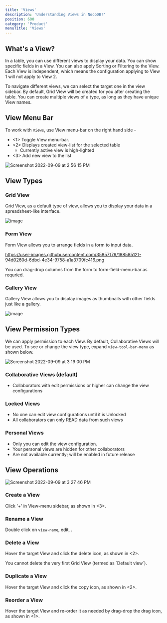 ```yaml
---
title: 'Views'
description: 'Understanding Views in NocoDB!'
position: 600
category: 'Product'
menuTitle: 'Views'
---
```


## What's a View?

In a table, you can use different views to display your data. You can show specific fields in a View. You can also apply Sorting or Filtering to the View. Each View is independent, which means the configuration applying to View 1 will not apply to View 2. 

To navigate different views, we can select the target one in the view sidebar. By default, Grid View will be created for you after creating the table. You can create multiple views of a type, as long as they have unique View names.

## View Menu Bar
To work with `Views`, use View menu-bar on the right hand side - 
- <1> Toggle View menu-bar.
- <2> Displays created view-list for the selected table
  - Currently active view is high-lighted   
- <3> Add new view to the list

![Screenshot 2022-09-09 at 2 56 15 PM](https://user-images.githubusercontent.com/86527202/189321194-303c4a8c-d9a1-4368-962c-c7596763efb6.png)
<!-- ![image](https://user-images.githubusercontent.com/35857179/163340916-d1101709-2051-4d0e-9d86-dd14eced49e9.png) -->

## View Types

### Grid View

Grid View, as a default type of view, allows you to display your data in a spreadsheet-like interface.
  
![image](https://user-images.githubusercontent.com/86527202/189322133-04bddf2b-c885-49ca-aa8e-2a09ac755555.png)
<!-- ![image](https://user-images.githubusercontent.com/35857179/163343433-f6594d6e-5874-45ae-b403-5774247659bb.png) -->

### Form View

Form View allows you to arrange fields in a form to input data.
  
https://user-images.githubusercontent.com/35857179/188585121-94d0260d-6dbd-4e34-9758-a1a3709fc416.png
<!-- ![image](https://user-images.githubusercontent.com/35857179/163355269-73d2a9d4-bafb-47c0-8c0d-d0e66503b47a.png) -->

You can drag-drop columns from the form to form-field-menu-bar as requried.


### Gallery View

Gallery View allows you to display images as thumbnails with other fields just like a gallery.
  
![image](https://user-images.githubusercontent.com/86527202/189322216-f8df0b69-5177-4ebc-be28-c11e3efb41a4.png)
  
  
## View Permission Types

We can apply permission to each View. By default, Collaborative Views will be used. To see or change the view type, expand `view-tool-bar-menu` as shown below. 

![Screenshot 2022-09-09 at 3 19 00 PM](https://user-images.githubusercontent.com/86527202/189323062-5be6bd3f-366a-4be2-8de0-df30fcd1808e.png)
<!-- ![image](https://user-images.githubusercontent.com/35857179/163343598-fd81edea-f160-41ee-8bb2-3ef1eee5348d.png) -->

### Collaborative Views (default)
- Collaborators with edit permissions or higher can change the view configurations
<!-- ![image](https://user-images.githubusercontent.com/35857179/163343959-7e2f43cb-1a1f-4f36-985c-ca91db262f98.png) -->

### Locked Views
- No one can edit view configurations until it is Unlocked
- All collaborators can only READ data from such views

### Personal Views
- Only you can edit the view configuration. 
- Your personal views are hidden for other collaborators
- Are not available currently; will be enabled in future release
<!-- ![image](https://user-images.githubusercontent.com/35857179/163343845-b07f9d3f-5a83-4dfd-8d45-9cc59b3512c3.png) -->


## View Operations
  
![Screenshot 2022-09-09 at 3 27 46 PM](https://user-images.githubusercontent.com/86527202/189325592-302054da-a755-4a92-a322-80aed184ca3b.png)


### Create a View

Click '+' in View-menu sidebar, as shown in <3>.

### Rename a View

Double click on `view-name`, edit, <enter>.

<!-- ![image](https://user-images.githubusercontent.com/35857179/163353802-1da52cec-ae17-4ced-8679-62d7180683ec.png) -->

### Delete a View

Hover the target View and click the delete icon, as shown in <2>.

<alert>
You cannot delete the very first Grid View (termed as `Default view`).
</alert>

<!-- ![image](https://user-images.githubusercontent.com/35857179/163359795-f4420402-b2a6-41d8-b48c-f0dea8b9abbe.png) -->

### Duplicate a View

Hover the target View and click the copy icon, as shown in <2>.

<!-- ![image](https://user-images.githubusercontent.com/35857179/163353865-7275499e-c685-44f4-906c-ba08f0ee419e.png) -->

### Reorder a View

Hover the target View and re-order it as needed by drag-drop the drag icon, as shown in <1>.

<!-- ![image](https://user-images.githubusercontent.com/35857179/163359674-c4aeff74-1cb4-498d-b79c-c6ddf84ad352.png) -->
